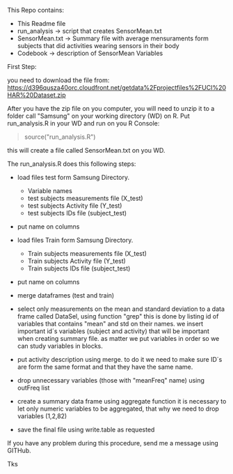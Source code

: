 This Repo contains:
- This Readme file
- run_analysis -> script that creates SensorMean.txt
- SensorMean.txt -> Summary file with average mensuraments form subjects that did activities wearing sensors in their body 
- Codebook -> description of SensorMean Variables


First Step:

you need to download the file from:
https://d396qusza40orc.cloudfront.net/getdata%2Fprojectfiles%2FUCI%20HAR%20Dataset.zip

After you have the zip file on you computer, you will need to unzip it to a folder call "Samsung" on your working directory (WD) on R.
Put run_analysis.R in your WD and run on you R Console:
> source("run_analysis.R")

this will create a file called SensorMean.txt on you WD.

The run_analysis.R does this following steps:

- load files test form Samsung Directory.
	- Variable names
	- test subjects measurements file (X_test)
	- test subjects Activity file (Y_test)
	- test subjects IDs file (subject_test)
- put name on columns

- load files Train form Samsung Directory.
	- Train subjects measurements file (X_test)
	- Train subjects Activity file (Y_test)
	- Train subjects IDs file (subject_test)
- put name on columns
- merge dataframes (test and train)
- select only measurements on the mean and standard deviation to a data frame called DataSel, using function "grep"
	this is done by listing id of variables that contains "mean" and std on their names.
	we insert important id´s variables (subject and activity) that will be important when creating summary file.
	as matter we put variables in order so we can study variables in blocks.
- put activity description using merge.
	to do it we need to make sure ID´s are form the same format and that they have the same name.
- drop unnecessary variables (those with "meanFreq" name) using outFreq list
- create a summary data frame using aggregate function
	it is necessary to let only numeric variables to be aggregated, that why we need to drop variables (1,2,82)
- save the final file using write.table as requested


If you have any problem during this procedure, send me a message using GITHub.

Tks
